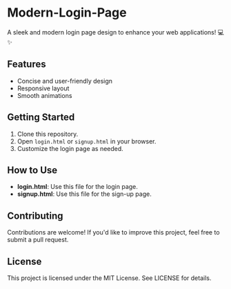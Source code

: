 # Modern-Login-Page

A sleek and modern login page design to enhance your web applications! 💻✨

## Features
- Concise and user-friendly design
- Responsive layout
- Smooth animations

## Getting Started
1. Clone this repository.
2. Open `login.html` or `signup.html` in your browser.
3. Customize the login page as needed.

## How to Use
- **login.html**: Use this file for the login page.
- **signup.html**: Use this file for the sign-up page.

## Contributing
Contributions are welcome! If you'd like to improve this project, feel free to submit a pull request.

## License
This project is licensed under the MIT License. See LICENSE for details.
